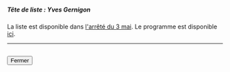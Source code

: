 ##### Tête de liste : Yves Gernigon

La liste est disponible dans [l'arrêté du 3 mai](https://www.legifrance.gouv.fr/affichTexte.do;jsessionid=87DAD75FDA48AA144528CD4ED0B9A9D2.tplgfr38s_1?cidTexte=JORFTEXT000038438196&dateTexte=&oldAction=rechJO&categorieLien=id&idJO=JORFCONT000038437728).
Le programme est disponible [ici](http://www.parti-federaliste.eu/notre-vision/nos-60-propositions/).

<hr>
<h2><button class="btn btn-default btn-sm" onclick="pfeclose()">Fermer</button></h2>